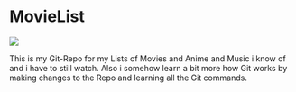 # MovieList

<img src="https://animesher.com/orig/2/206/2066/20664/animesher.com_pixel-pixel-gif-gif-2066449.gif">

This is my Git-Repo for my Lists of Movies and Anime and Music i know of and i have to still watch.
Also i somehow learn a bit more how Git works by making changes to the Repo and learning all the Git commands.
